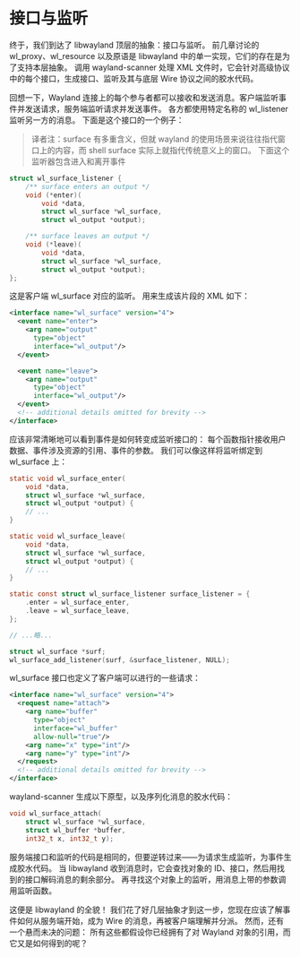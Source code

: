 # 接口与监听

终于，我们到达了 libwayland 顶层的抽象：接口与监听。
前几章讨论的 wl_proxy、wl_resource 以及原语是 libwayland 中的单一实现，它们的存在是为了支持本层抽象。
调用 wayland-scanner 处理 XML 文件时，它会针对高级协议中的每个接口，生成接口、监听及其与底层 Wire 协议之间的胶水代码。

回想一下，Wayland 连接上的每个参与者都可以接收和发送消息。客户端监听事件并发送请求，服务端监听请求并发送事件。
各方都使用特定名称的 wl_listener 监听另一方的消息。
下面是这个接口的一个例子：

> 译者注：surface 有多重含义，但就 wayland 的使用场景来说往往指代窗口上的内容，而 shell surface 实际上就指代传统意义上的窗口。
> 下面这个监听器包含进入和离开事件

```c
struct wl_surface_listener {
    /** surface enters an output */
    void (*enter)(
        void *data,
        struct wl_surface *wl_surface,
        struct wl_output *output);

    /** surface leaves an output */
    void (*leave)(
        void *data,
        struct wl_surface *wl_surface,
        struct wl_output *output);
};
```

这是客户端 wl_surface 对应的监听。
用来生成该片段的 XML 如下：

```xml
<interface name="wl_surface" version="4">
  <event name="enter">
    <arg name="output"
      type="object"
      interface="wl_output"/>
  </event>

  <event name="leave">
    <arg name="output"
      type="object"
      interface="wl_output"/>
  </event>
  <!-- additional details omitted for brevity -->
</interface>
```

应该非常清晰地可以看到事件是如何转变成监听接口的：
每个函数指针接收用户数据、事件涉及资源的引用、事件的参数。
我们可以像这样将监听绑定到 wl_surface 上：

```c
static void wl_surface_enter(
    void *data,
    struct wl_surface *wl_surface,
    struct wl_output *output) {
    // ...
}

static void wl_surface_leave(
    void *data,
    struct wl_surface *wl_surface,
    struct wl_output *output) {
    // ...
}

static const struct wl_surface_listener surface_listener = {
    .enter = wl_surface_enter,
    .leave = wl_surface_leave,
};

// ...略...

struct wl_surface *surf;
wl_surface_add_listener(surf, &surface_listener, NULL);
```

wl_surface 接口也定义了客户端可以进行的一些请求：

```xml
<interface name="wl_surface" version="4">
  <request name="attach">
    <arg name="buffer"
      type="object"
      interface="wl_buffer"
      allow-null="true"/>
    <arg name="x" type="int"/>
    <arg name="y" type="int"/>
  </request>
  <!-- additional details omitted for brevity -->
</interface>
```

wayland-scanner 生成以下原型，以及序列化消息的胶水代码：

```c
void wl_surface_attach(
    struct wl_surface *wl_surface,
    struct wl_buffer *buffer,
    int32_t x, int32_t y);
```

服务端接口和监听的代码是相同的，但要逆转过来——为请求生成监听，为事件生成胶水代码。
当 libwayland 收到消息时，它会查找对象的 ID、接口，然后用找到的接口解码消息的剩余部分。
再寻找这个对象上的监听，用消息上带的参数调用监听函数。

这便是 libwayland 的全貌！
我们花了好几层抽象才到这一步，您现在应该了解事件如何从服务端开始，成为 Wire 的消息，再被客户端理解并分派。
然而，还有一个悬而未决的问题：
所有这些都假设你已经拥有了对 Wayland 对象的引用，而它又是如何得到的呢？
